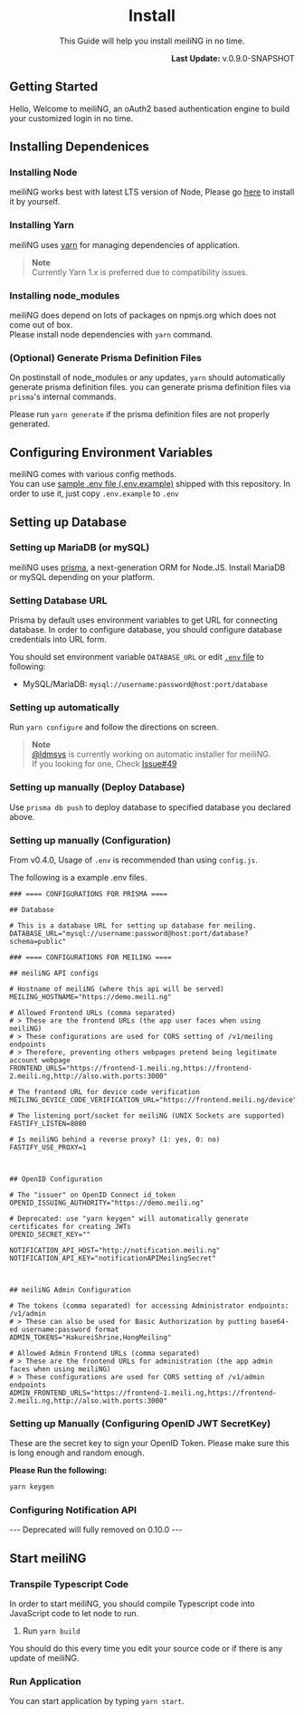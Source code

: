 <h1 align="center">Install</h1>
<p align="center">This Guide will help you install meiliNG in no time.</p>
<p align="right"><b>Last Update:</b> v.0.9.0-SNAPSHOT</p>

## Getting Started
Hello, Welcome to meiliNG, an oAuth2 based authentication engine to build your customized login in no time.

## Installing Dependenices
### Installing Node
meiliNG works best with latest LTS version of Node, Please go [here](https://nodejs.org/en/) to install it by yourself.

### Installing Yarn
meiliNG uses [yarn](https://yarnpkg.com) for managing dependencies of application.  

> **Note**  
> Currently Yarn 1.x is preferred due to compatibility issues. 

### Installing node_modules
meiliNG does depend on lots of packages on npmjs.org which does not come out of box.  
Please install node dependencies with `yarn` command.  

### (Optional) Generate Prisma Definition Files
On postinstall of node_modules or any updates, `yarn` should automatically generate prisma definition files. you can generate prisma definition files via `prisma`'s internal commands.  

Please run `yarn generate` if the prisma definition files are not properly generated.  

## Configuring Environment Variables
meiliNG comes with various config methods.  
You can use [sample .env file (.env.example)](/.env.example) shipped with this repository. In order to use it, just copy `.env.example` to `.env`

## Setting up Database

### Setting up MariaDB (or mySQL)
meiliNG uses [prisma](https://prisma.io), a next-generation ORM for Node.JS.
Install MariaDB or mySQL depending on your platform.

### Setting Database URL
Prisma by default uses environment variables to get URL for connecting database. In order to configure database, you should configure database credentials into URL form.  

You should set environment variable `DATABASE_URL` or edit [`.env` file](/.env) to following:
* MySQL/MariaDB: `mysql://username:password@host:port/database`

<!--
* PostgreSQL: `postgresql://username:password@host:port/database?schema=public`
* Microsoft SQL Server, mongoDB: Please refer to [Prisma: Getting Started with Microsoft SQL Server](https://www.prisma.io/docs/concepts/components/preview-features/sql-server/sql-server-start-from-scratch-typescript#connect-your-database)
-->

### Setting up automatically

Run `yarn configure` and follow the directions on screen.  

> **Note**  
> [@ldmsys](https://github.com/ldmsys) is currently working on automatic installer for meiliNG.  
> If you looking for one, Check [Issue#49](https://github.com/meili-NG/meiliNG/issues/49)  

### Setting up manually (Deploy Database)
Use `prisma db push` to deploy database to specified database you declared above.

### Setting up manually (Configuration)
From v0.4.0, Usage of `.env` is recommended than using `config.js`.  

The following is a example .env files.

```env
### ==== CONFIGURATIONS FOR PRISMA ====

## Database

# This is a database URL for setting up database for meiling.
DATABASE_URL="mysql://username:password@host:port/database?schema=public"

### ==== CONFIGURATIONS FOR MEILING ==== 

## meiliNG API configs

# Hostname of meiliNG (where this api will be served)
MEILING_HOSTNAME="https://demo.meili.ng"

# Allowed Frontend URLs (comma separated)
# > These are the frontend URLs (the app user faces when using meiliNG)
# > These configurations are used for CORS setting of /v1/meiling endpoints
# > Therefore, preventing others webpages pretend being legitimate account webpage
FRONTEND_URLS="https://frontend-1.meili.ng,https://frontend-2.meili.ng,http://also.with.ports:3000"

# The frontend URL for device code verification
MEILING_DEVICE_CODE_VERIFICATION_URL="https://frontend.meili.ng/device"

# The listening port/socket for meiliNG (UNIX Sockets are supported)
FASTIFY_LISTEN=8080

# Is meiliNG behind a reverse proxy? (1: yes, 0: no)
FASTIFY_USE_PROXY=1



## OpenID Configuration

# The "issuer" on OpenID Connect id_token
OPENID_ISSUING_AUTHORITY="https://demo.meili.ng"

# Deprecated: use "yarn keygen" will automatically generate certificates for creating JWTs
OPENID_SECRET_KEY=""

NOTIFICATION_API_HOST="http://notification.meili.ng"
NOTIFICATION_API_KEY="notificationAPIMeilingSecret"



## meiliNG Admin Configuration

# The tokens (comma separated) for accessing Administrator endpoints: /v1/admin
# > These can also be used for Basic Authorization by putting base64-ed username:password format
ADMIN_TOKENS="HakureiShrine,HongMeiling"

# Allowed Admin Frontend URLs (comma separated)
# > These are the frontend URLs for administration (the app admin faces when using meiliNG)
# > These configurations are used for CORS setting of /v1/admin endpoints
ADMIN_FRONTEND_URLS="https://frontend-1.meili.ng,https://frontend-2.meili.ng,http://also.with.ports:3000"

```

### Setting up Manually (Configuring OpenID JWT SecretKey)
These are the secret key to sign your OpenID Token. Please make sure this is long enough and random enough.

**Please Run the following:**  
```bash
yarn keygen
```


### Configuring Notification API
--- Deprecated will fully removed on 0.10.0 ---

## Start meiliNG

### Transpile Typescript Code
In order to start meiliNG, you should compile Typescript code into JavaScript code to let node to run.  

1. Run `yarn build`

You should do this every time you edit your source code or if there is any update of meiliNG.

### Run Application
You can start application by typing `yarn start`.  

